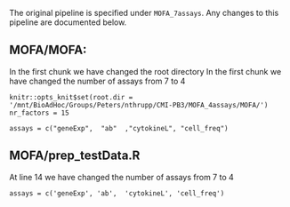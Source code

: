 The original pipeline is specified under `MOFA_7assays`. Any changes to this pipeline are documented below.

## MOFA/MOFA:

In the first chunk we have changed the root directory
In the first chunk we have changed the number of assays from 7 to 4

```
knitr::opts_knit$set(root.dir = '/mnt/BioAdHoc/Groups/Peters/nthrupp/CMI-PB3/MOFA_4assays/MOFA/')
nr_factors = 15

assays = c("geneExp",  "ab"  ,"cytokineL", "cell_freq")
```

## MOFA/prep_testData.R

At line 14 we have changed the number of assays from 7 to 4

```
assays = c('geneExp', 'ab',  'cytokineL', 'cell_freq')
```


